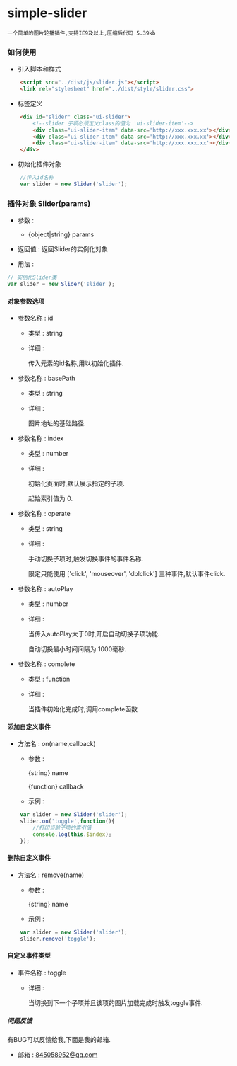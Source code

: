 # simple-slider

    一个简单的图片轮播插件,支持IE9及以上,压缩后代码 5.39kb

### 如何使用

 * 引入脚本和样式

``` html
    <script src="../dist/js/slider.js"></script>
    <link rel="stylesheet" href="../dist/style/slider.css">
```

* 标签定义

``` html
    <div id="slider" class="ui-slider">
        <!--slider 子项必须定义class的值为 'ui-slider-item'-->
        <div class="ui-slider-item" data-src='http://xxx.xxx.xx'></div>
        <div class="ui-slider-item" data-src='http://xxx.xxx.xx'></div>
        <div class="ui-slider-item" data-src='http://xxx.xxx.xx'></div>
    </div>
```

* 初始化插件对象

```javascript
    //传入id名称
    var slider = new Slider('slider');
```

### 插件对象 Slider(params)

* 参数 :

    *  {object|string} params

* 返回值 : 返回Slider的实例化对象

* 用法 :

```javascript
// 实例化Slider类
var slider = new Slider('slider');

```

#### 对象参数选项

* 参数名称 : id
    
    * 类型 : string

    * 详细 :

      传入元素的id名称,用以初始化插件.

* 参数名称 : basePath
    
    * 类型 : string

    * 详细 :

      图片地址的基础路径.

* 参数名称 : index
    
    * 类型 : number

    * 详细 :

      初始化页面时,默认展示指定的子项.

      起始索引值为 0.

* 参数名称 : operate
    
    * 类型 : string

    * 详细 :

      手动切换子项时,触发切换事件的事件名称.
      
      限定只能使用  ['click', 'mouseover', 'dblclick'] 三种事件,默认事件click.

* 参数名称 : autoPlay
    
    * 类型 : number

    * 详细 :
      
      当传入autoPlay大于0时,开启自动切换子项功能.

      自动切换最小时间间隔为 1000毫秒.

* 参数名称 : complete
    
    * 类型 : function

    * 详细 :
      
      当插件初始化完成时,调用complete函数


#### 添加自定义事件

* 方法名 : on(name,callback)

    * 参数 : 
      
      {string} name

      {function} callback 

    * 示例 :
      
```javascript
    var slider = new Slider('slider');
    slider.on('toggle',function(){
        //打印当前子项的索引值
        console.log(this.$index);
    });
```

#### 删除自定义事件

* 方法名 : remove(name)

    * 参数 : 
      
      {string} name

    * 示例 :
      
```javascript
    var slider = new Slider('slider');
    slider.remove('toggle');
```

#### 自定义事件类型

* 事件名称 : toggle

    * 详细 :
      
      当切换到下一个子项并且该项的图片加载完成时触发toggle事件.


##### 问题反馈

有BUG可以反馈给我,下面是我的邮箱.

* 邮箱 : 845058952@qq.com
    




      


